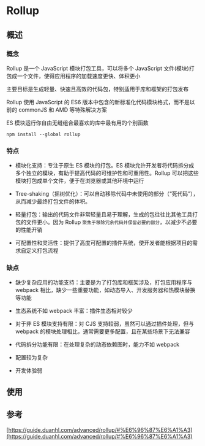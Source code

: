 # Rollup

## 概述

### 概念

Rollup 是一个 JavaScript 模块打包工具，可以将多个 JavaScript 文件(模块)打包成一个文件，使得应用程序的加载速度更快、体积更小

主要目标是生成轻量、快速且高效的代码包，特别适用于库和框架的打包发布

Rollup 使用 JavaScript 的 ES6 版本中包含的新标准化代码模块格式，而不是以前的 commonJS 和 AMD 等特殊解决方案

ES 模块运行你自由无缝组合最喜欢的库中最有用的个别函数

```shell
npm install --global rollup
```

### 特点

- 模块化支持：专注于原生 ES 模块的打包。ES 模块允许开发者将代码拆分成多个独立的模块，有助于提高代码的可维护性和可重用性。Rollup 可以把这些模块打包成单个文件，便于在浏览器或其他环境中运行

- Tree-shaking（摇树优化）：可以自动移除代码中未使用的部分（“死代码”），从而减少最终打包文件的体积。

- 轻量打包：输出的代码文件非常轻量且易于理解，生成的包往往比其他工具打包的文件更小。因为 Rollup `聚焦于移除冗余代码并保留必要的部分`，以减少不必要的性能开销

- 可配置性和灵活性：提供了高度可配置的插件系统，使开发者能根据项目的需求自定义打包流程

### 缺点

- 缺少复杂应用的功能支持：主要是为了打包库和框架涉及，打包应用程序与 webpack 相比，缺少一些重要功能，如动态导入、开发服务器和热模块替换等功能

- 生态系统不如 webpack 丰富：插件生态相对较少

- 对于非 ES 模块支持有限：对 CJS 支持较弱，虽然可以通过插件处理，但与 webpack 的模块处理相比，通常需要更多配置，且在某些场景下无法兼容

- 代码拆分功能有限：在处理复杂的动态依赖图时，能力不如 webpack

- 配置较为复杂

- 开发体验弱

## 使用

## 参考

[https://guide.duanhl.com/advanced/rollup/#%E6%96%87%E6%A1%A3](https://guide.duanhl.com/advanced/rollup/#%E6%96%87%E6%A1%A3)
